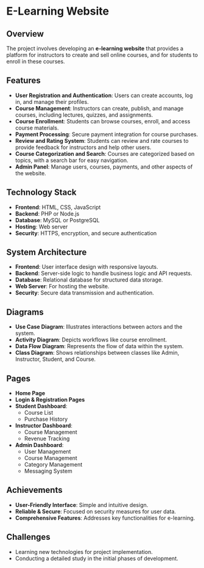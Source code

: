 # E-Learning Website

## Overview

The project involves developing an **e-learning website** that provides a platform for instructors to create and sell online courses, and for students to enroll in these courses. 

## Features

- **User Registration and Authentication**: Users can create accounts, log in, and manage their profiles.
- **Course Management**: Instructors can create, publish, and manage courses, including lectures, quizzes, and assignments.
- **Course Enrollment**: Students can browse courses, enroll, and access course materials.
- **Payment Processing**: Secure payment integration for course purchases.
- **Review and Rating System**: Students can review and rate courses to provide feedback for instructors and help other users.
- **Course Categorization and Search**: Courses are categorized based on topics, with a search bar for easy navigation.
- **Admin Panel**: Manage users, courses, payments, and other aspects of the website.

## Technology Stack

- **Frontend**: HTML, CSS, JavaScript
- **Backend**: PHP or Node.js
- **Database**: MySQL or PostgreSQL
- **Hosting**: Web server
- **Security**: HTTPS, encryption, and secure authentication

## System Architecture

- **Frontend**: User interface design with responsive layouts.
- **Backend**: Server-side logic to handle business logic and API requests.
- **Database**: Relational database for structured data storage.
- **Web Server**: For hosting the website.
- **Security**: Secure data transmission and authentication.

## Diagrams

- **Use Case Diagram**: Illustrates interactions between actors and the system.
- **Activity Diagram**: Depicts workflows like course enrollment.
- **Data Flow Diagram**: Represents the flow of data within the system.
- **Class Diagram**: Shows relationships between classes like Admin, Instructor, Student, and Course.

## Pages

- **Home Page**
- **Login & Registration Pages**
- **Student Dashboard**:
  - Course List
  - Purchase History
- **Instructor Dashboard**:
  - Course Management
  - Revenue Tracking
- **Admin Dashboard**:
  - User Management
  - Course Management
  - Category Management
  - Messaging System

## Achievements

- **User-Friendly Interface**: Simple and intuitive design.
- **Reliable & Secure**: Focused on security measures for user data.
- **Comprehensive Features**: Addresses key functionalities for e-learning.

## Challenges

- Learning new technologies for project implementation.
- Conducting a detailed study in the initial phases of development.

